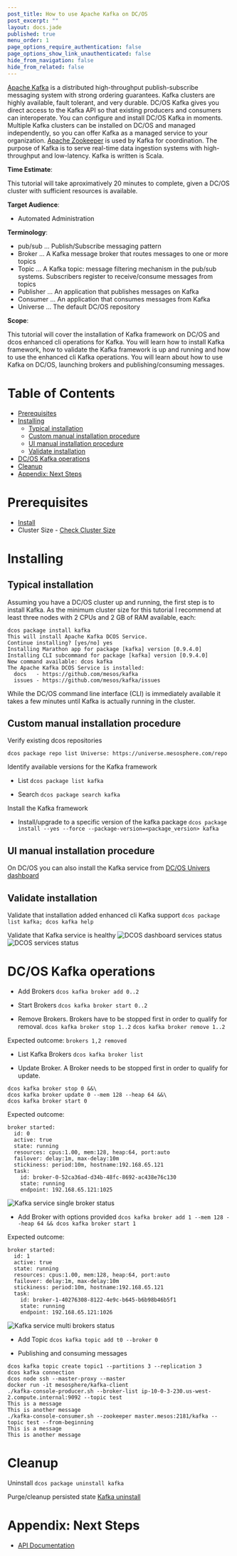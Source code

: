 ```yaml
---
post_title: How to use Apache Kafka on DC/OS
post_excerpt: ""
layout: docs.jade
published: true
menu_order: 1
page_options_require_authentication: false
page_options_show_link_unauthenticated: false
hide_from_navigation: false
hide_from_related: false
---
```


[Apache Kafka](https://kafka.apache.org/) is a distributed high-throughput publish-subscribe messaging system with strong ordering guarantees. Kafka clusters are highly available, fault tolerant, and very durable. DC/OS Kafka gives you direct access to the Kafka API so that existing producers and consumers can interoperate. You can configure and install DC/OS Kafka in moments. Multiple Kafka clusters can be installed on DC/OS and managed independently, so you can offer Kafka as a managed service to your organization.
[Apache Zookeeper](https://zookeeper.apache.org/) is used by Kafka for coordination.
The purpose of Kafka is to serve real-time data ingestion systems with high-throughput and low-latency. Kafka is written is Scala.


**Time Estimate**:

This tutorial will take aproximatively 20 minutes to complete, given a DC/OS cluster with sufficient resources is available.

**Target Audience**:

- Automated Administration

**Terminology**:

- pub/sub ... Publish/Subscribe messaging pattern
- Broker ... A Kafka message broker that routes messages to one or more topics
- Topic ... A Kafka topic: message filtering mechanism in the pub/sub systems. Subscribers register to receive/consume messages from topics
- Publisher ... An application that publishes messages on Kafka
- Consumer ... An application that consumes messages from Kafka
- Universe ... The default DC/OS repository

**Scope**:

This tutorial will cover the installation of Kafka framework on DC/OS and dcos enhanced cli operations for Kafka.
You will learn how to install Kafka framework, how to validate the Kafka framework is up and running and how to use the enhanced cli Kafka operations.
You will learn about how to use Kafka on DC/OS, launching brokers and publishing/consuming messages.

# Table of Contents

  * [Prerequisites](#prerequisites)
  * [Installing](#installing)
    * [Typical installation](#typical-installation)
    * [Custom manual installation procedure](#custom-manual-installation-procedure)
    * [UI manual installation procedure](#ui-manual-installation-procedure)
    * [Validate installation](#validate-installation)
  * [DC/OS Kafka operations](#dcos-kafka-operations)
  * [Cleanup](#cleanup)
  * [Appendix: Next Steps](#appendix-next-steps)


# Prerequisites

- [Install](../install/README.md)
- Cluster Size - [Check Cluster Size](../getting-started/cluster-size)

# Installing

## Typical installation
Assuming you have a DC/OS cluster up and running, the first step is to install Kafka. As the minimum cluster size for this tutorial I recommend at least three nodes with 2 CPUs and 2 GB of RAM available, each:

```
dcos package install kafka
This will install Apache Kafka DCOS Service.
Continue installing? [yes/no] yes
Installing Marathon app for package [kafka] version [0.9.4.0]
Installing CLI subcommand for package [kafka] version [0.9.4.0]
New command available: dcos kafka
The Apache Kafka DCOS Service is installed:
  docs   - https://github.com/mesos/kafka
  issues - https://github.com/mesos/kafka/issues
```

While the DC/OS command line interface (CLI) is immediately available it takes a few minutes until Kafka is actually running in the cluster.

## Custom manual installation procedure

Verify existing dcos repositories

`dcos package repo list
Universe: https://universe.mesosphere.com/repo
`

Identify available versions for the Kafka framework

- List
`dcos package list kafka`

- Search
`dcos package search kafka`

Install the Kafka framework

- Install/upgrade to a specific version of the kafka package
`dcos package install --yes --force --package-version=<package_version> kafka`

## UI manual installation procedure

On DC/OS you can also install the Kafka service from [DC/OS Univers dashboard](http://<dcos-master-dns>/#/universe/packages/)

## Validate installation

Validate that installation added enhanced cli Kafka support
`dcos package list kafka; dcos kafka help`

Validate that Kafka service is healthy
![DCOS dashboard services status](img/dcos-dashboard-kafka-service-status.png)
![DCOS services status](img/dcos-services-kafka-service-status.png)

# DC/OS Kafka operations

- Add Brokers
`dcos kafka broker add 0..2`

- Start Brokers
`dcos kafka broker start 0..2`

- Remove Brokers. Brokers have to be stopped first in order to qualify for removal.
`dcos kafka broker stop 1..2`
`dcos kafka broker remove 1..2`

Expected outcome:
`brokers 1,2 removed`

- List Kafka Brokers
`dcos kafka broker list`

- Update Broker. A Broker needs to be stopped first in order to qualify for update.
```
dcos kafka broker stop 0 &&\
dcos kafka broker update 0 --mem 128 --heap 64 &&\
dcos kafka broker start 0
```

Expected outcome:
```
broker started:
  id: 0
  active: true
  state: running
  resources: cpus:1.00, mem:128, heap:64, port:auto
  failover: delay:1m, max-delay:10m
  stickiness: period:10m, hostname:192.168.65.121
  task:
    id: broker-0-52ca36ad-d34b-48fc-8692-ac438e76c130
    state: running
    endpoint: 192.168.65.121:1025
```
![Kafka service single broker status](img/dcos-kafka-single-broker-status.png)

- Add Broker with options provided
`dcos kafka broker add 1 --mem 128 --heap 64 && dcos kafka broker start 1`

Expected outcome:
```
broker started:
  id: 1
  active: true
  state: running
  resources: cpus:1.00, mem:128, heap:64, port:auto
  failover: delay:1m, max-delay:10m
  stickiness: period:10m, hostname:192.168.65.121
  task:
    id: broker-1-40276308-8122-4e9c-b645-b6b98b46b5f1
    state: running
    endpoint: 192.168.65.121:1026
```

![Kafka service multi brokers status](img/dcos-kafka-multi-brokers-status.png)

- Add Topic
`dcos kafka topic add t0 --broker 0`

- Publishing and consuming messages

```
dcos kafka topic create topic1 --partitions 3 --replication 3
dcos kafka connection
dcos node ssh --master-proxy --master
docker run -it mesosphere/kafka-client
./kafka-console-producer.sh --broker-list ip-10-0-3-230.us-west-2.compute.internal:9092 --topic test
This is a message
This is another message
./kafka-console-consumer.sh --zookeeper master.mesos:2181/kafka --topic test --from-beginning
This is a message
This is another message
```

# Cleanup

Uninstall
`dcos package uninstall kafka`

Purge/cleanup persisted state
[Kafka uninstall](http://docs.mesosphere.com/services/kafka/#uninstall)


# Appendix: Next Steps

- [API Documentation](https://kafka.apache.org/documentation.html)
